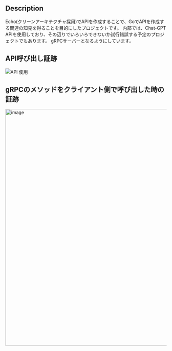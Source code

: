 ## Description

Echo(クリーンアーキテクチャ採用)でAPIを作成することで、GoでAPIを作成する関連の知見を得ることを目的にしたプロジェクトです。
内部では、Chat-GPT APIを使用しており、その辺りでいろいろできないか試行錯誤する予定のプロジェクトでもあります。
gRPCサーバーとなるようにしています。

## API呼び出し証跡
![API 使用](https://drive.google.com/uc?export=view&id=1boMAwpLOPphrGq5D7mgySG__CvHX8ivX)

## gRPCのメソッドをクライアント側で呼び出した時の証跡
<img width="737" alt="image" src="https://github.com/xxKosukexx/chat-gpt-app-back/assets/31363655/7b23ad06-5553-4d5b-8175-8f242db9b1b7">
